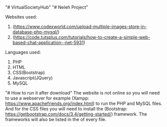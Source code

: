 "# VirtualSocietyHub" 
"# Neleh Project"


Websites used: 
1. (https://www.codexworld.com/upload-multiple-images-store-in-database-php-mysql/)
2. (https://code.tutsplus.com/tutorials/how-to-create-a-simple-web-based-chat-application--net-5931)


Languages used: 
1. PHP
2. HTML
3. CSS(Bootstrap)
4. Javascript(JQuery)
5. MySQL

"# How to run it after download"
The website is not online so you will need to use a webserver for example (Xampp: https://www.apachefriends.org/index.html) to run the PHP and MySQL files.
And for the CSS files you will need to install the (Bootstrap: https://getbootstrap.com/docs/3.4/getting-started/) framework.
The frameworks will also be listed in the <head> of every file.
